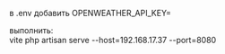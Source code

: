 в .env добавить OPENWEATHER_API_KEY=

выполнить:  
vite 
php artisan serve --host=192.168.17.37 --port=8080
